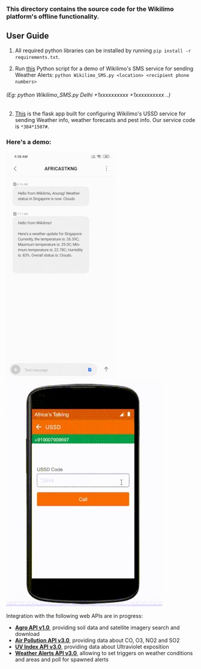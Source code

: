 ### This directory contains the source code for the Wikilimo platform's offline functionality.

## User Guide

1. All required python libraries can be installed by running `pip install -r requirements.txt`.

2. Run [this](Wikilimo_SMS.py) Python script for a demo of Wikilimo's SMS service for sending Weather Alerts:
`python Wikilimo_SMS.py <location> <recipient phone numbers>`
###### *(Eg: python Wikilimo_SMS.py Delhi +1xxxxxxxxxx +1xxxxxxxxxx ..)*

2. [This](Wikilimo_USSD.py) is the flask app built for configuring Wikilimo's USSD service for sending Weather info, weather forecasts and pest info. Our service code is ```*384*1507#```.

### Here's a demo:
![alt_text](SMS_demo.gif "SMS functionality demo")
![alt_text](USSD_demo.gif "USSD functionality demo")


Integration with the following web APIs are in progress:
 - **[Agro API v1.0](https://pyowm.readthedocs.io/en/latest/usage-examples-v2/agro-api-usage-examples.html)**, providing soil data and satellite imagery search and download
 - **[Air Pollution API v3.0](https://pyowm.readthedocs.io/en/latest/usage-examples-v2/air-pollution-api-usage-examples.html)**, providing data about CO, O3, NO2 and SO2
 - **[UV Index API v3.0](https://pyowm.readthedocs.io/en/latest/usage-examples-v2/uv-api-usage-examples.html)**, providing data about Ultraviolet exposition
 - **[Weather Alerts API v3.0](https://pyowm.readthedocs.io/en/latest/usage-examples-v2/alerts-api-usage-examples.html)**, allowing to set triggers on weather conditions and areas and poll for spawned alerts
